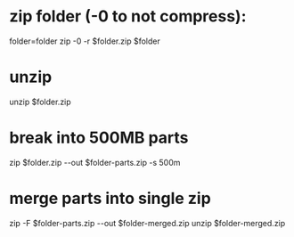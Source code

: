 # zip folder (-0 to not compress):
folder=folder
zip -0 -r $folder.zip $folder

# unzip
unzip $folder.zip

# break into 500MB parts
zip $folder.zip --out $folder-parts.zip -s 500m

# merge parts into single zip
zip -F $folder-parts.zip --out $folder-merged.zip
unzip $folder-merged.zip
